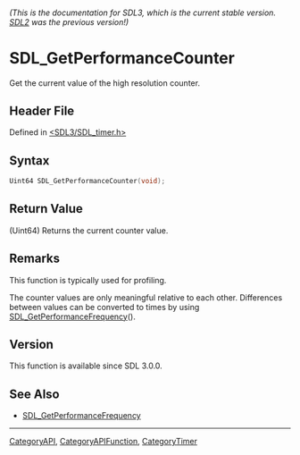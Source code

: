 ###### (This is the documentation for SDL3, which is the current stable version. [SDL2](https://wiki.libsdl.org/SDL2/) was the previous version!)
# SDL_GetPerformanceCounter

Get the current value of the high resolution counter.

## Header File

Defined in [<SDL3/SDL_timer.h>](https://github.com/libsdl-org/SDL/blob/main/include/SDL3/SDL_timer.h)

## Syntax

```c
Uint64 SDL_GetPerformanceCounter(void);
```

## Return Value

(Uint64) Returns the current counter value.

## Remarks

This function is typically used for profiling.

The counter values are only meaningful relative to each other. Differences
between values can be converted to times by using
[SDL_GetPerformanceFrequency](SDL_GetPerformanceFrequency)().

## Version

This function is available since SDL 3.0.0.

## See Also

- [SDL_GetPerformanceFrequency](SDL_GetPerformanceFrequency)

----
[CategoryAPI](CategoryAPI), [CategoryAPIFunction](CategoryAPIFunction), [CategoryTimer](CategoryTimer)

